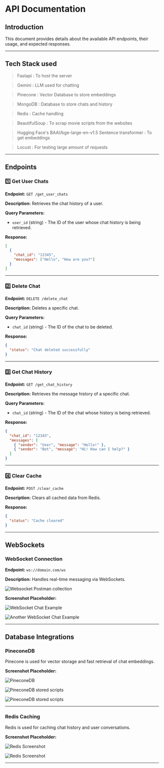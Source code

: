 # API Documentation

## Introduction
This document provides details about the available API endpoints, their usage, and expected responses.

---

## **Tech Stack used**
> Fastapi : To host the server

> Gemini : LLM used for chatting

> Pinecone : Vector Database to store embeddings

> MongoDB : Database to store chats and history

> Redis : Cache handling

> BeautifulSoup : To scrap movie scripts from the websites

> Hugging Face's BAAI/bge-large-en-v1.5 Sentence transformer : To get embeddings

> Locust : For testing large amount of requests

---

## **Endpoints**

### 1️⃣ Get User Chats
**Endpoint:** `GET /get_user_chats`

**Description:** Retrieves the chat history of a user.

**Query Parameters:**
- `user_id` (string) - The ID of the user whose chat history is being retrieved.

**Response:**
```json
[
  {
    "chat_id": "12345",
    "messages": ["Hello", "How are you?"]
  }
]
```

---

### 2️⃣ Delete Chat
**Endpoint:** `DELETE /delete_chat`

**Description:** Deletes a specific chat.

**Query Parameters:**
- `chat_id` (string) - The ID of the chat to be deleted.

**Response:**
```json
{
  "status": "Chat deleted successfully"
}
```

---

### 3️⃣ Get Chat History
**Endpoint:** `GET /get_chat_history`

**Description:** Retrieves the message history of a specific chat.

**Query Parameters:**
- `chat_id` (string) - The ID of the chat whose history is being retrieved.

**Response:**
```json
{
  "chat_id": "12345",
  "messages": [
    { "sender": "User", "message": "Hello!" },
    { "sender": "Bot", "message": "Hi! How can I help?" }
  ]
}
```

---

### 4️⃣ Clear Cache
**Endpoint:** `POST /clear_cache`

**Description:** Clears all cached data from Redis.

**Response:**
```json
{
  "status": "Cache cleared"
}
```

---

## **WebSockets**

### **WebSocket Connection**
**Endpoint:** `ws://domain.com/ws`

**Description:** Handles real-time messaging via WebSockets.

![Websocket Postman collection](https://www.postman.com/dhiq33/workspace/websocket-ai-chatbot)

**Screenshot Placeholder:**

![WebSocket Chat Example](./screenshots/Websockets1_chat.png)

![Another WebSocket Chat Example](./screenshots/Websockets2_chat.png)

---

## **Database Integrations**

### **PineconeDB**
Pinecone is used for vector storage and fast retrieval of chat embeddings.

**Screenshot Placeholder:**

![PineconeDB](./screenshots/Pinecone1.png)

![PineconeDB stored scripts](./screenshots/Pinecone2.png)

![PineconeDB stored scripts](./screenshots/Pinecone3.png)

---

### **Redis Caching**
Redis is used for caching chat history and user conversations.

**Screenshot Placeholder:**

![Redis Screenshot](./screenshots/Redis.png)

![Redis Screenshot](./screenshots/Redis2.png)

---
